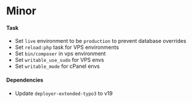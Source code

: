 # Minor

#### Task

- Set `live` environment to be `production` to prevent database overrides
- Set `reload:php` task for VPS environments
- Set `bin/composer` in vps environment
- Set `writable_use_sudo` for VPS envs
- Set `writable_mode` for cPanel envs

#### Dependencies

- Update `deployer-extended-typo3` to v19
